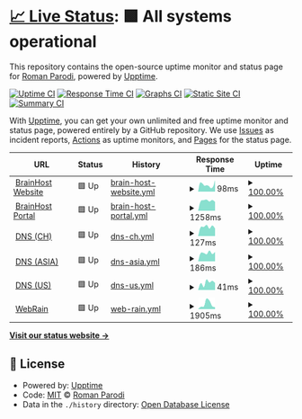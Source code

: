 # [📈 Live Status](https://stats.brainbox.tools): <!--live status--> **🟩 All systems operational**

This repository contains the open-source uptime monitor and status page for [Roman Parodi](https://stats.brainbox.tools), powered by [Upptime](https://github.com/upptime/upptime).

[![Uptime CI](https://github.com/brparodi/stats/workflows/Uptime%20CI/badge.svg)](https://github.com/brparodi/stats/actions?query=workflow%3A%22Uptime+CI%22)
[![Response Time CI](https://github.com/brparodi/stats/workflows/Response%20Time%20CI/badge.svg)](https://github.com/brparodi/stats/actions?query=workflow%3A%22Response+Time+CI%22)
[![Graphs CI](https://github.com/brparodi/stats/workflows/Graphs%20CI/badge.svg)](https://github.com/brparodi/stats/actions?query=workflow%3A%22Graphs+CI%22)
[![Static Site CI](https://github.com/brparodi/stats/workflows/Static%20Site%20CI/badge.svg)](https://github.com/brparodi/stats/actions?query=workflow%3A%22Static+Site+CI%22)
[![Summary CI](https://github.com/brparodi/stats/workflows/Summary%20CI/badge.svg)](https://github.com/brparodi/stats/actions?query=workflow%3A%22Summary+CI%22)

With [Upptime](https://upptime.js.org), you can get your own unlimited and free uptime monitor and status page, powered entirely by a GitHub repository. We use [Issues](https://github.com/brparodi/stats/issues) as incident reports, [Actions](https://github.com/brparodi/stats/actions) as uptime monitors, and [Pages](https://stats.brainbox.tools) for the status page.

<!--start: status pages-->
<!-- This summary is generated by Upptime (https://github.com/upptime/upptime) -->
<!-- Do not edit this manually, your changes will be overwritten -->
<!-- prettier-ignore -->
| URL | Status | History | Response Time | Uptime |
| --- | ------ | ------- | ------------- | ------ |
| <img alt="" src="https://favicons.githubusercontent.com/brainhost.ch" height="13"> [BrainHost Website](https://brainhost.ch/) | 🟩 Up | [brain-host-website.yml](https://github.com/brparodi/stats/commits/HEAD/history/brain-host-website.yml) | <details><summary><img alt="Response time graph" src="./graphs/brain-host-website/response-time-week.png" height="20"> 98ms</summary><br><a href="https://stats.brainbox.tools/history/brain-host-website"><img alt="Response time 173" src="https://img.shields.io/endpoint?url=https%3A%2F%2Fraw.githubusercontent.com%2Fbrparodi%2Fstats%2FHEAD%2Fapi%2Fbrain-host-website%2Fresponse-time.json"></a><br><a href="https://stats.brainbox.tools/history/brain-host-website"><img alt="24-hour response time 95" src="https://img.shields.io/endpoint?url=https%3A%2F%2Fraw.githubusercontent.com%2Fbrparodi%2Fstats%2FHEAD%2Fapi%2Fbrain-host-website%2Fresponse-time-day.json"></a><br><a href="https://stats.brainbox.tools/history/brain-host-website"><img alt="7-day response time 98" src="https://img.shields.io/endpoint?url=https%3A%2F%2Fraw.githubusercontent.com%2Fbrparodi%2Fstats%2FHEAD%2Fapi%2Fbrain-host-website%2Fresponse-time-week.json"></a><br><a href="https://stats.brainbox.tools/history/brain-host-website"><img alt="30-day response time 173" src="https://img.shields.io/endpoint?url=https%3A%2F%2Fraw.githubusercontent.com%2Fbrparodi%2Fstats%2FHEAD%2Fapi%2Fbrain-host-website%2Fresponse-time-month.json"></a><br><a href="https://stats.brainbox.tools/history/brain-host-website"><img alt="1-year response time 173" src="https://img.shields.io/endpoint?url=https%3A%2F%2Fraw.githubusercontent.com%2Fbrparodi%2Fstats%2FHEAD%2Fapi%2Fbrain-host-website%2Fresponse-time-year.json"></a></details> | <details><summary><a href="https://stats.brainbox.tools/history/brain-host-website">100.00%</a></summary><a href="https://stats.brainbox.tools/history/brain-host-website"><img alt="All-time uptime 86.51%" src="https://img.shields.io/endpoint?url=https%3A%2F%2Fraw.githubusercontent.com%2Fbrparodi%2Fstats%2FHEAD%2Fapi%2Fbrain-host-website%2Fuptime.json"></a><br><a href="https://stats.brainbox.tools/history/brain-host-website"><img alt="24-hour uptime 100.00%" src="https://img.shields.io/endpoint?url=https%3A%2F%2Fraw.githubusercontent.com%2Fbrparodi%2Fstats%2FHEAD%2Fapi%2Fbrain-host-website%2Fuptime-day.json"></a><br><a href="https://stats.brainbox.tools/history/brain-host-website"><img alt="7-day uptime 100.00%" src="https://img.shields.io/endpoint?url=https%3A%2F%2Fraw.githubusercontent.com%2Fbrparodi%2Fstats%2FHEAD%2Fapi%2Fbrain-host-website%2Fuptime-week.json"></a><br><a href="https://stats.brainbox.tools/history/brain-host-website"><img alt="30-day uptime 86.51%" src="https://img.shields.io/endpoint?url=https%3A%2F%2Fraw.githubusercontent.com%2Fbrparodi%2Fstats%2FHEAD%2Fapi%2Fbrain-host-website%2Fuptime-month.json"></a><br><a href="https://stats.brainbox.tools/history/brain-host-website"><img alt="1-year uptime 86.51%" src="https://img.shields.io/endpoint?url=https%3A%2F%2Fraw.githubusercontent.com%2Fbrparodi%2Fstats%2FHEAD%2Fapi%2Fbrain-host-website%2Fuptime-year.json"></a></details>
| <img alt="" src="https://favicons.githubusercontent.com/portal.brainhost.ch" height="13"> [BrainHost Portal](https://portal.brainhost.ch/) | 🟩 Up | [brain-host-portal.yml](https://github.com/brparodi/stats/commits/HEAD/history/brain-host-portal.yml) | <details><summary><img alt="Response time graph" src="./graphs/brain-host-portal/response-time-week.png" height="20"> 1258ms</summary><br><a href="https://stats.brainbox.tools/history/brain-host-portal"><img alt="Response time 1030" src="https://img.shields.io/endpoint?url=https%3A%2F%2Fraw.githubusercontent.com%2Fbrparodi%2Fstats%2FHEAD%2Fapi%2Fbrain-host-portal%2Fresponse-time.json"></a><br><a href="https://stats.brainbox.tools/history/brain-host-portal"><img alt="24-hour response time 1368" src="https://img.shields.io/endpoint?url=https%3A%2F%2Fraw.githubusercontent.com%2Fbrparodi%2Fstats%2FHEAD%2Fapi%2Fbrain-host-portal%2Fresponse-time-day.json"></a><br><a href="https://stats.brainbox.tools/history/brain-host-portal"><img alt="7-day response time 1258" src="https://img.shields.io/endpoint?url=https%3A%2F%2Fraw.githubusercontent.com%2Fbrparodi%2Fstats%2FHEAD%2Fapi%2Fbrain-host-portal%2Fresponse-time-week.json"></a><br><a href="https://stats.brainbox.tools/history/brain-host-portal"><img alt="30-day response time 1030" src="https://img.shields.io/endpoint?url=https%3A%2F%2Fraw.githubusercontent.com%2Fbrparodi%2Fstats%2FHEAD%2Fapi%2Fbrain-host-portal%2Fresponse-time-month.json"></a><br><a href="https://stats.brainbox.tools/history/brain-host-portal"><img alt="1-year response time 1030" src="https://img.shields.io/endpoint?url=https%3A%2F%2Fraw.githubusercontent.com%2Fbrparodi%2Fstats%2FHEAD%2Fapi%2Fbrain-host-portal%2Fresponse-time-year.json"></a></details> | <details><summary><a href="https://stats.brainbox.tools/history/brain-host-portal">100.00%</a></summary><a href="https://stats.brainbox.tools/history/brain-host-portal"><img alt="All-time uptime 97.10%" src="https://img.shields.io/endpoint?url=https%3A%2F%2Fraw.githubusercontent.com%2Fbrparodi%2Fstats%2FHEAD%2Fapi%2Fbrain-host-portal%2Fuptime.json"></a><br><a href="https://stats.brainbox.tools/history/brain-host-portal"><img alt="24-hour uptime 100.00%" src="https://img.shields.io/endpoint?url=https%3A%2F%2Fraw.githubusercontent.com%2Fbrparodi%2Fstats%2FHEAD%2Fapi%2Fbrain-host-portal%2Fuptime-day.json"></a><br><a href="https://stats.brainbox.tools/history/brain-host-portal"><img alt="7-day uptime 100.00%" src="https://img.shields.io/endpoint?url=https%3A%2F%2Fraw.githubusercontent.com%2Fbrparodi%2Fstats%2FHEAD%2Fapi%2Fbrain-host-portal%2Fuptime-week.json"></a><br><a href="https://stats.brainbox.tools/history/brain-host-portal"><img alt="30-day uptime 97.10%" src="https://img.shields.io/endpoint?url=https%3A%2F%2Fraw.githubusercontent.com%2Fbrparodi%2Fstats%2FHEAD%2Fapi%2Fbrain-host-portal%2Fuptime-month.json"></a><br><a href="https://stats.brainbox.tools/history/brain-host-portal"><img alt="1-year uptime 97.10%" src="https://img.shields.io/endpoint?url=https%3A%2F%2Fraw.githubusercontent.com%2Fbrparodi%2Fstats%2FHEAD%2Fapi%2Fbrain-host-portal%2Fuptime-year.json"></a></details>
| <img alt="" src="https://favicons.githubusercontent.com/null" height="13"> [DNS (CH)](ch.brainhost.ch) | 🟩 Up | [dns-ch.yml](https://github.com/brparodi/stats/commits/HEAD/history/dns-ch.yml) | <details><summary><img alt="Response time graph" src="./graphs/dns-ch/response-time-week.png" height="20"> 127ms</summary><br><a href="https://stats.brainbox.tools/history/dns-ch"><img alt="Response time 131" src="https://img.shields.io/endpoint?url=https%3A%2F%2Fraw.githubusercontent.com%2Fbrparodi%2Fstats%2FHEAD%2Fapi%2Fdns-ch%2Fresponse-time.json"></a><br><a href="https://stats.brainbox.tools/history/dns-ch"><img alt="24-hour response time 123" src="https://img.shields.io/endpoint?url=https%3A%2F%2Fraw.githubusercontent.com%2Fbrparodi%2Fstats%2FHEAD%2Fapi%2Fdns-ch%2Fresponse-time-day.json"></a><br><a href="https://stats.brainbox.tools/history/dns-ch"><img alt="7-day response time 127" src="https://img.shields.io/endpoint?url=https%3A%2F%2Fraw.githubusercontent.com%2Fbrparodi%2Fstats%2FHEAD%2Fapi%2Fdns-ch%2Fresponse-time-week.json"></a><br><a href="https://stats.brainbox.tools/history/dns-ch"><img alt="30-day response time 131" src="https://img.shields.io/endpoint?url=https%3A%2F%2Fraw.githubusercontent.com%2Fbrparodi%2Fstats%2FHEAD%2Fapi%2Fdns-ch%2Fresponse-time-month.json"></a><br><a href="https://stats.brainbox.tools/history/dns-ch"><img alt="1-year response time 131" src="https://img.shields.io/endpoint?url=https%3A%2F%2Fraw.githubusercontent.com%2Fbrparodi%2Fstats%2FHEAD%2Fapi%2Fdns-ch%2Fresponse-time-year.json"></a></details> | <details><summary><a href="https://stats.brainbox.tools/history/dns-ch">100.00%</a></summary><a href="https://stats.brainbox.tools/history/dns-ch"><img alt="All-time uptime 100.00%" src="https://img.shields.io/endpoint?url=https%3A%2F%2Fraw.githubusercontent.com%2Fbrparodi%2Fstats%2FHEAD%2Fapi%2Fdns-ch%2Fuptime.json"></a><br><a href="https://stats.brainbox.tools/history/dns-ch"><img alt="24-hour uptime 100.00%" src="https://img.shields.io/endpoint?url=https%3A%2F%2Fraw.githubusercontent.com%2Fbrparodi%2Fstats%2FHEAD%2Fapi%2Fdns-ch%2Fuptime-day.json"></a><br><a href="https://stats.brainbox.tools/history/dns-ch"><img alt="7-day uptime 100.00%" src="https://img.shields.io/endpoint?url=https%3A%2F%2Fraw.githubusercontent.com%2Fbrparodi%2Fstats%2FHEAD%2Fapi%2Fdns-ch%2Fuptime-week.json"></a><br><a href="https://stats.brainbox.tools/history/dns-ch"><img alt="30-day uptime 100.00%" src="https://img.shields.io/endpoint?url=https%3A%2F%2Fraw.githubusercontent.com%2Fbrparodi%2Fstats%2FHEAD%2Fapi%2Fdns-ch%2Fuptime-month.json"></a><br><a href="https://stats.brainbox.tools/history/dns-ch"><img alt="1-year uptime 100.00%" src="https://img.shields.io/endpoint?url=https%3A%2F%2Fraw.githubusercontent.com%2Fbrparodi%2Fstats%2FHEAD%2Fapi%2Fdns-ch%2Fuptime-year.json"></a></details>
| <img alt="" src="https://favicons.githubusercontent.com/null" height="13"> [DNS (ASIA)](asia.brainhost.ch) | 🟩 Up | [dns-asia.yml](https://github.com/brparodi/stats/commits/HEAD/history/dns-asia.yml) | <details><summary><img alt="Response time graph" src="./graphs/dns-asia/response-time-week.png" height="20"> 186ms</summary><br><a href="https://stats.brainbox.tools/history/dns-asia"><img alt="Response time 188" src="https://img.shields.io/endpoint?url=https%3A%2F%2Fraw.githubusercontent.com%2Fbrparodi%2Fstats%2FHEAD%2Fapi%2Fdns-asia%2Fresponse-time.json"></a><br><a href="https://stats.brainbox.tools/history/dns-asia"><img alt="24-hour response time 180" src="https://img.shields.io/endpoint?url=https%3A%2F%2Fraw.githubusercontent.com%2Fbrparodi%2Fstats%2FHEAD%2Fapi%2Fdns-asia%2Fresponse-time-day.json"></a><br><a href="https://stats.brainbox.tools/history/dns-asia"><img alt="7-day response time 186" src="https://img.shields.io/endpoint?url=https%3A%2F%2Fraw.githubusercontent.com%2Fbrparodi%2Fstats%2FHEAD%2Fapi%2Fdns-asia%2Fresponse-time-week.json"></a><br><a href="https://stats.brainbox.tools/history/dns-asia"><img alt="30-day response time 188" src="https://img.shields.io/endpoint?url=https%3A%2F%2Fraw.githubusercontent.com%2Fbrparodi%2Fstats%2FHEAD%2Fapi%2Fdns-asia%2Fresponse-time-month.json"></a><br><a href="https://stats.brainbox.tools/history/dns-asia"><img alt="1-year response time 188" src="https://img.shields.io/endpoint?url=https%3A%2F%2Fraw.githubusercontent.com%2Fbrparodi%2Fstats%2FHEAD%2Fapi%2Fdns-asia%2Fresponse-time-year.json"></a></details> | <details><summary><a href="https://stats.brainbox.tools/history/dns-asia">100.00%</a></summary><a href="https://stats.brainbox.tools/history/dns-asia"><img alt="All-time uptime 100.00%" src="https://img.shields.io/endpoint?url=https%3A%2F%2Fraw.githubusercontent.com%2Fbrparodi%2Fstats%2FHEAD%2Fapi%2Fdns-asia%2Fuptime.json"></a><br><a href="https://stats.brainbox.tools/history/dns-asia"><img alt="24-hour uptime 100.00%" src="https://img.shields.io/endpoint?url=https%3A%2F%2Fraw.githubusercontent.com%2Fbrparodi%2Fstats%2FHEAD%2Fapi%2Fdns-asia%2Fuptime-day.json"></a><br><a href="https://stats.brainbox.tools/history/dns-asia"><img alt="7-day uptime 100.00%" src="https://img.shields.io/endpoint?url=https%3A%2F%2Fraw.githubusercontent.com%2Fbrparodi%2Fstats%2FHEAD%2Fapi%2Fdns-asia%2Fuptime-week.json"></a><br><a href="https://stats.brainbox.tools/history/dns-asia"><img alt="30-day uptime 100.00%" src="https://img.shields.io/endpoint?url=https%3A%2F%2Fraw.githubusercontent.com%2Fbrparodi%2Fstats%2FHEAD%2Fapi%2Fdns-asia%2Fuptime-month.json"></a><br><a href="https://stats.brainbox.tools/history/dns-asia"><img alt="1-year uptime 100.00%" src="https://img.shields.io/endpoint?url=https%3A%2F%2Fraw.githubusercontent.com%2Fbrparodi%2Fstats%2FHEAD%2Fapi%2Fdns-asia%2Fuptime-year.json"></a></details>
| <img alt="" src="https://favicons.githubusercontent.com/null" height="13"> [DNS (US)](us.brainhost.ch) | 🟩 Up | [dns-us.yml](https://github.com/brparodi/stats/commits/HEAD/history/dns-us.yml) | <details><summary><img alt="Response time graph" src="./graphs/dns-us/response-time-week.png" height="20"> 41ms</summary><br><a href="https://stats.brainbox.tools/history/dns-us"><img alt="Response time 39" src="https://img.shields.io/endpoint?url=https%3A%2F%2Fraw.githubusercontent.com%2Fbrparodi%2Fstats%2FHEAD%2Fapi%2Fdns-us%2Fresponse-time.json"></a><br><a href="https://stats.brainbox.tools/history/dns-us"><img alt="24-hour response time 16" src="https://img.shields.io/endpoint?url=https%3A%2F%2Fraw.githubusercontent.com%2Fbrparodi%2Fstats%2FHEAD%2Fapi%2Fdns-us%2Fresponse-time-day.json"></a><br><a href="https://stats.brainbox.tools/history/dns-us"><img alt="7-day response time 41" src="https://img.shields.io/endpoint?url=https%3A%2F%2Fraw.githubusercontent.com%2Fbrparodi%2Fstats%2FHEAD%2Fapi%2Fdns-us%2Fresponse-time-week.json"></a><br><a href="https://stats.brainbox.tools/history/dns-us"><img alt="30-day response time 39" src="https://img.shields.io/endpoint?url=https%3A%2F%2Fraw.githubusercontent.com%2Fbrparodi%2Fstats%2FHEAD%2Fapi%2Fdns-us%2Fresponse-time-month.json"></a><br><a href="https://stats.brainbox.tools/history/dns-us"><img alt="1-year response time 39" src="https://img.shields.io/endpoint?url=https%3A%2F%2Fraw.githubusercontent.com%2Fbrparodi%2Fstats%2FHEAD%2Fapi%2Fdns-us%2Fresponse-time-year.json"></a></details> | <details><summary><a href="https://stats.brainbox.tools/history/dns-us">100.00%</a></summary><a href="https://stats.brainbox.tools/history/dns-us"><img alt="All-time uptime 100.00%" src="https://img.shields.io/endpoint?url=https%3A%2F%2Fraw.githubusercontent.com%2Fbrparodi%2Fstats%2FHEAD%2Fapi%2Fdns-us%2Fuptime.json"></a><br><a href="https://stats.brainbox.tools/history/dns-us"><img alt="24-hour uptime 100.00%" src="https://img.shields.io/endpoint?url=https%3A%2F%2Fraw.githubusercontent.com%2Fbrparodi%2Fstats%2FHEAD%2Fapi%2Fdns-us%2Fuptime-day.json"></a><br><a href="https://stats.brainbox.tools/history/dns-us"><img alt="7-day uptime 100.00%" src="https://img.shields.io/endpoint?url=https%3A%2F%2Fraw.githubusercontent.com%2Fbrparodi%2Fstats%2FHEAD%2Fapi%2Fdns-us%2Fuptime-week.json"></a><br><a href="https://stats.brainbox.tools/history/dns-us"><img alt="30-day uptime 100.00%" src="https://img.shields.io/endpoint?url=https%3A%2F%2Fraw.githubusercontent.com%2Fbrparodi%2Fstats%2FHEAD%2Fapi%2Fdns-us%2Fuptime-month.json"></a><br><a href="https://stats.brainbox.tools/history/dns-us"><img alt="1-year uptime 100.00%" src="https://img.shields.io/endpoint?url=https%3A%2F%2Fraw.githubusercontent.com%2Fbrparodi%2Fstats%2FHEAD%2Fapi%2Fdns-us%2Fuptime-year.json"></a></details>
| <img alt="" src="https://favicons.githubusercontent.com/webrain.ch" height="13"> [WebRain](https://webrain.ch/) | 🟩 Up | [web-rain.yml](https://github.com/brparodi/stats/commits/HEAD/history/web-rain.yml) | <details><summary><img alt="Response time graph" src="./graphs/web-rain/response-time-week.png" height="20"> 1905ms</summary><br><a href="https://stats.brainbox.tools/history/web-rain"><img alt="Response time 1226" src="https://img.shields.io/endpoint?url=https%3A%2F%2Fraw.githubusercontent.com%2Fbrparodi%2Fstats%2FHEAD%2Fapi%2Fweb-rain%2Fresponse-time.json"></a><br><a href="https://stats.brainbox.tools/history/web-rain"><img alt="24-hour response time 1018" src="https://img.shields.io/endpoint?url=https%3A%2F%2Fraw.githubusercontent.com%2Fbrparodi%2Fstats%2FHEAD%2Fapi%2Fweb-rain%2Fresponse-time-day.json"></a><br><a href="https://stats.brainbox.tools/history/web-rain"><img alt="7-day response time 1905" src="https://img.shields.io/endpoint?url=https%3A%2F%2Fraw.githubusercontent.com%2Fbrparodi%2Fstats%2FHEAD%2Fapi%2Fweb-rain%2Fresponse-time-week.json"></a><br><a href="https://stats.brainbox.tools/history/web-rain"><img alt="30-day response time 1226" src="https://img.shields.io/endpoint?url=https%3A%2F%2Fraw.githubusercontent.com%2Fbrparodi%2Fstats%2FHEAD%2Fapi%2Fweb-rain%2Fresponse-time-month.json"></a><br><a href="https://stats.brainbox.tools/history/web-rain"><img alt="1-year response time 1226" src="https://img.shields.io/endpoint?url=https%3A%2F%2Fraw.githubusercontent.com%2Fbrparodi%2Fstats%2FHEAD%2Fapi%2Fweb-rain%2Fresponse-time-year.json"></a></details> | <details><summary><a href="https://stats.brainbox.tools/history/web-rain">100.00%</a></summary><a href="https://stats.brainbox.tools/history/web-rain"><img alt="All-time uptime 100.00%" src="https://img.shields.io/endpoint?url=https%3A%2F%2Fraw.githubusercontent.com%2Fbrparodi%2Fstats%2FHEAD%2Fapi%2Fweb-rain%2Fuptime.json"></a><br><a href="https://stats.brainbox.tools/history/web-rain"><img alt="24-hour uptime 100.00%" src="https://img.shields.io/endpoint?url=https%3A%2F%2Fraw.githubusercontent.com%2Fbrparodi%2Fstats%2FHEAD%2Fapi%2Fweb-rain%2Fuptime-day.json"></a><br><a href="https://stats.brainbox.tools/history/web-rain"><img alt="7-day uptime 100.00%" src="https://img.shields.io/endpoint?url=https%3A%2F%2Fraw.githubusercontent.com%2Fbrparodi%2Fstats%2FHEAD%2Fapi%2Fweb-rain%2Fuptime-week.json"></a><br><a href="https://stats.brainbox.tools/history/web-rain"><img alt="30-day uptime 100.00%" src="https://img.shields.io/endpoint?url=https%3A%2F%2Fraw.githubusercontent.com%2Fbrparodi%2Fstats%2FHEAD%2Fapi%2Fweb-rain%2Fuptime-month.json"></a><br><a href="https://stats.brainbox.tools/history/web-rain"><img alt="1-year uptime 100.00%" src="https://img.shields.io/endpoint?url=https%3A%2F%2Fraw.githubusercontent.com%2Fbrparodi%2Fstats%2FHEAD%2Fapi%2Fweb-rain%2Fuptime-year.json"></a></details>

<!--end: status pages-->

[**Visit our status website →**](https://stats.brainbox.tools)

## 📄 License

- Powered by: [Upptime](https://github.com/upptime/upptime)
- Code: [MIT](./LICENSE) © [Roman Parodi](https://stats.brainbox.tools)
- Data in the `./history` directory: [Open Database License](https://opendatacommons.org/licenses/odbl/1-0/)
